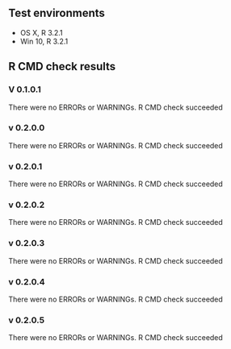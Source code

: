 ## Test environments
* OS X, R 3.2.1
* Win 10, R 3.2.1


## R CMD check results

### V 0.1.0.1
There were no ERRORs or WARNINGs. 
R CMD check succeeded

### v 0.2.0.0
There were no ERRORs or WARNINGs. 
R CMD check succeeded

### v 0.2.0.1
There were no ERRORs or WARNINGs. 
R CMD check succeeded

### v 0.2.0.2
There were no ERRORs or WARNINGs. 
R CMD check succeeded

### v 0.2.0.3
There were no ERRORs or WARNINGs. 
R CMD check succeeded

### v 0.2.0.4
There were no ERRORs or WARNINGs. 
R CMD check succeeded

### v 0.2.0.5
There were no ERRORs or WARNINGs. 
R CMD check succeeded

